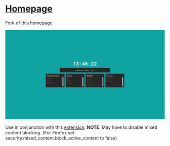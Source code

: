 # [Homepage](https://ddmin.github.io)

Fork of [this homepage](https://github.com/Jaredk3nt/homepage)

![Screenshot](https://github.com/ddmin/ddmin.github.io/blob/master/homepage.png)

Use in conjunction with this [extension](https://addons.mozilla.org/en-US/firefox/addon/my-homepage/).
**NOTE**: May have to disable mixed content blocking. 
(For Firefox set security.mixed_content.block_active_content to false)
